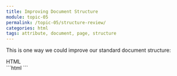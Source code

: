 ```yaml
---
title: Improving Document Structure
module: topic-05
permalink: /topic-05/structure-review/
categories: html
tags: attribute, document, page, structure
---
```


<div class="divider-heading"></div>

This is one way we could improve our standard document structure:


<div id="code-heading">HTML</div>
```html
<!DOCTYPE html>
<html lang="en">
  <head>
    <title>My Way-Cool Awesome Site</title>
    <!-- Meta data and information about your site, not visible to visitors. -->
  </head>

  <body>
    <!-- My "Way-Cool Awesome Site" contents, visible to visitors. -->
  </body>
</html>
```
